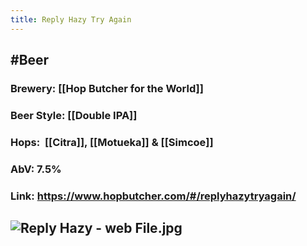 ```yaml
---
title: Reply Hazy Try Again
---
```


## #Beer
### Brewery: [[Hop Butcher for the World]]

### Beer Style: [[Double IPA]]

### Hops:  [[Citra]], [[Motueka]] & [[Simcoe]]

### AbV: 7.5%

### Link: https://www.hopbutcher.com/#/replyhazytryagain/

## ![Reply Hazy - web File.jpg](https://images.squarespace-cdn.com/content/v1/56898fcb05f8e23aa28e30e5/1528891594624-NORXICTFQXF5LJMBM04D/ke17ZwdGBToddI8pDm48kDwx-S3u7XBfjg0edSYPLqV7gQa3H78H3Y0txjaiv_0fDoOvxcdMmMKkDsyUqMSsMWxHk725yiiHCCLfrh8O1z5QPOohDIaIeljMHgDF5CVlOqpeNLcJ80NK65_fV7S1UfQiFb2npe2O-3rS4-_x8qVx5Y_rwhnlSNJnPcajuMmShkNt8GyT_TyPg6j8ik9Tkw/Reply+Hazy+-+web+File.jpg?format=1500w)
